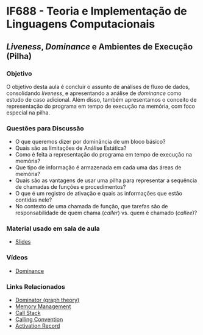 # IF688 - Teoria e Implementação de Linguagens Computacionais

## _Liveness_, _Dominance_ e Ambientes de Execução (Pilha)

### Objetivo

O objetivo desta aula é concluir o assunto de análises de fluxo de dados, consolidando _liveness_, e apresentando a análise de _dominance_ como estudo de caso adicional. Além disso, também apresentamos o conceito de representação do programa em tempo de execução na memória, com foco especial na pilha. 

### Questões para Discussão

- O que queremos dizer por dominância de um bloco básico? 
- Quais são as limitações de Análise Estática?
- Como é feita a representação do programa em tempo de execução na memória?
- Que tipo de informação é armazenada em cada uma das áreas de memória? 
- Quais são as vantagens de usar uma pilha para representar a sequência de chamadas de funções e procedimentos?
- O que é um registro de ativação e quais as informações que estão contidas nele?
- No contexto de uma chamada de função, que tarefas são de responsabilidade de quem chama (_caller_) vs. quem é chamado (_callee_)?

### Material usado em sala de aula

- [Slides](https://drive.google.com/file/d/15gmXBXhKmTZKrvlC6UF9T7ZrnXpm_4zH/view)

### Vídeos

- [Dominance](https://www.youtube.com/watch?v=PPhPov2oiec)

### Links Relacionados

- [Dominator (graph theory)](https://en.wikipedia.org/wiki/Dominator_(graph_theory))
- [Memory Management](https://en.wikipedia.org/wiki/Memory_management)
- [Call Stack](https://en.wikipedia.org/wiki/Call_stack)
- [Calling Convention](https://en.wikipedia.org/wiki/Calling_convention)
- [Activation Record](http://wiki.c2.com/?ActivationRecord)